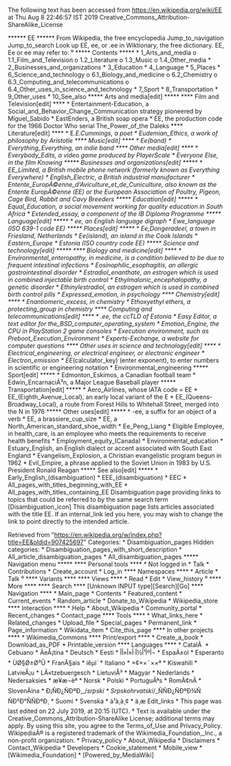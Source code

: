 The following text has been accessed from https://en.wikipedia.org/wiki/EE at Thu Aug 8 22:46:57 IST 2019
Creative_Commons_Attribution-ShareAlike_License




















****** EE ******
From Wikipedia, the free encyclopedia
Jump_to_navigation Jump_to_search
 Look up EE, ee, or .ee in Wiktionary, the free dictionary.
EE, Ee or ee may refer to:
⁰
***** Contents *****
    * 1_Arts_and_media
          o 1.1_Film_and_Television
          o 1.2_Literature
          o 1.3_Music
          o 1.4_Other_media
    * 2_Businesses_and_organizations
    * 3_Education
    * 4_Language
    * 5_Places
    * 6_Science_and_technology
          o 6.1_Biology_and_medicine
          o 6.2_Chemistry
          o 6.3_Computing_and_telecommunications
          o 6.4_Other_uses_in_science_and_technology
    * 7_Sport
    * 8_Transportation
    * 9_Other_uses
    * 10_See_also
***** Arts and media[edit] *****
**** Film and Television[edit] ****
    * Entertainment-Education, a Social_and_Behavior_Change_Communication
      strategy pioneered by Miguel_Sabido
    * EastEnders, a British soap opera
    * EE, the production code for the 1966 Doctor Who serial The_Power_of_the
      Daleks
**** Literature[edit] ****
    * E._E._Cummings, a poet
    * Eudemian_Ethics, a work of philosophy by Aristotle
**** Music[edit] ****
    * Ee_(band)
    * Everything_Everything, an indie band
**** Other media[edit] ****
    * Everybody_Edits, a video game produced by PlayerScale
    * Everyone Else, in the film Knowing
***** Businesses and organizations[edit] *****
    * EE_Limited, a British mobile phone network (formerly known as Everything
      Everywhere)
    * English_Electric, a British industrial manufacturer
    * Entente_EuropÃ©enne_d'Aviculture_et_de_Cuniculture, also known as the
      Entente EuropÃ©enne (EE) or the European Association of Poultry, Pigeon,
      Cage Bird, Rabbit and Cavy Breeders
***** Education[edit] *****
    * Equal_Education, a social movement working for quality education in South
      Africa
    * Extended_essay, a component of the IB Diploma Programme
***** Language[edit] *****
    * ee, an English language digraph
    * Ewe_language (ISO 639-1 code EE)
***** Places[edit] *****
    * Ee,_Dongeradeel, a town in Friesland, Netherlands
    * Ee_(island), an island in the Cook Islands
    * Eastern_Europe
    * Estonia (ISO country code EE)
***** Science and technology[edit] *****
**** Biology and medicine[edit] ****
    * Environmental_enteropathy, in medicine, is a condition believed to be due
      to frequent intestinal infections
    * Eosinophilic_esophagitis, an allergic gastrointestinal disorder
    * Estradiol_enanthate, an estrogen which is used in combined injectable
      birth control
    * Ethylmalonic_encephalopathy, a genetic disorder
    * Ethinylestradiol, an estrogen which is used in combined birth control
      pills
    * Expressed_emotion, in psychology
**** Chemistry[edit] ****
    * Enantiomeric_excess, in chemistry
    * Ethoxyethyl ethers, a protecting_group in chemistry
**** Computing and telecommunications[edit] ****
    * .ee, the ccTLD of Estonia
    * Easy Editor, a text editor for the_BSD_computer_operating_system
    * Emotion_Engine, the CPU in PlayStation 2 game consoles
    * Execution environment, such as Preboot_Execution_Environment
    * Experts-Exchange, a website for computer questions
**** Other uses in science and technology[edit] ****
    * Electrical_engineering, or electrical engineer, or electronic engineer
    * Electron_emission
    * EE_(calculator_key) (enter exponent), to enter numbers in scientific or
      engineering notation
    * Environmental_engineering
***** Sport[edit] *****
    * Edmonton_Eskimos, a Canadian football team
    * Edwin_EncarnaciÃ³n, a Major League Baseball player
***** Transportation[edit] *****
    * Aero_Airlines, whose IATA code = EE
    * EE_(Eighth_Avenue_Local), an early local variant of the E
    * EE_(Queens-Broadway_Local), a route from Forest Hills to Whitehall
      Street, merged into the N in 1976
***** Other uses[edit] *****
    * -ee, a suffix for an object of a verb
    * EE, a brassiere_cup_size
    * EE, a North_American_standard_shoe_width
    * Ee_Peng_Liang
    * Eligible Employee, in health_care, is an employee who meets the
      requirements to receive health benefits
    * Employment_equity_(Canada)
    * Environmental_education
    * Estuary_English, an English dialect or accent associated with South East
      England
    * Evangelism_Explosion, a Christian evangelistic program begun in 1962
    * Evil_Empire, a phrase applied to the Soviet Union in 1983 by U.S.
      President Ronald Reagan
***** See also[edit] *****
    * Early_English_(disambiguation)
    * EEE_(disambiguation)
    * EEC
    * All_pages_with_titles_beginning_with_EE
    * All_pages_with_titles_containing_EE
                      Disambiguation page providing links to topics that could
                      be referred to by the same search term
[Disambiguation_icon] This disambiguation page lists articles associated with
                      the title EE.
                      If an internal_link led you here, you may wish to change
                      the link to point directly to the intended article.

Retrieved from "https://en.wikipedia.org/w/index.php?title=EE&oldid=907425697"
Categories:
    * Disambiguation_pages
Hidden categories:
    * Disambiguation_pages_with_short_description
    * All_article_disambiguation_pages
    * All_disambiguation_pages
***** Navigation menu *****
**** Personal tools ****
    * Not logged in
    * Talk
    * Contributions
    * Create_account
    * Log_in
**** Namespaces ****
    * Article
    * Talk
⁰
**** Variants ****
**** Views ****
    * Read
    * Edit
    * View_history
⁰
**** More ****
**** Search ****
[Unknown INPUT type][Search][Go]
**** Navigation ****
    * Main_page
    * Contents
    * Featured_content
    * Current_events
    * Random_article
    * Donate_to_Wikipedia
    * Wikipedia_store
**** Interaction ****
    * Help
    * About_Wikipedia
    * Community_portal
    * Recent_changes
    * Contact_page
**** Tools ****
    * What_links_here
    * Related_changes
    * Upload_file
    * Special_pages
    * Permanent_link
    * Page_information
    * Wikidata_item
    * Cite_this_page
**** In other projects ****
    * Wikimedia_Commons
**** Print/export ****
    * Create_a_book
    * Download_as_PDF
    * Printable_version
**** Languages ****
    * CatalÃ 
    * Cebuano
    * ÄeÅ¡tina
    * Deutsch
    * Eesti
    * ÎÎ»Î»Î·Î½Î¹ÎºÎ¬
    * EspaÃ±ol
    * Esperanto
    * ÙØ§Ø±Ø³Û
    * FranÃ§ais
    * íêµ­ì´
    * Italiano
    * ×¢××¨××ª
    * Kiswahili
    * LatvieÅ¡u
    * LÃ«tzebuergesch
    * LietuviÅ³
    * Magyar
    * Nederlands
    * Nedersaksies
    * æ¥æ¬èª
    * Norsk
    * Polski
    * PortuguÃªs
    * RomÃ¢nÄ
    * SlovenÄina
    * Ð¡ÑÐ¿ÑÐºÐ¸_/_srpski
    * Srpskohrvatski_/_ÑÑÐ¿ÑÐºÐ¾ÑÑÐ²Ð°ÑÑÐºÐ¸
    * Suomi
    * Svenska
    * à¹à¸à¸¢
    * ä¸­æ
Edit_links
    * This page was last edited on 22 July 2019, at 20:15 (UTC).
    * Text is available under the Creative_Commons_Attribution-ShareAlike
      License; additional terms may apply. By using this site, you agree to the
      Terms_of_Use and Privacy_Policy. WikipediaÂ® is a registered trademark of
      the Wikimedia_Foundation,_Inc., a non-profit organization.
    * Privacy_policy
    * About_Wikipedia
    * Disclaimers
    * Contact_Wikipedia
    * Developers
    * Cookie_statement
    * Mobile_view
    * [Wikimedia_Foundation]
    * [Powered_by_MediaWiki]
